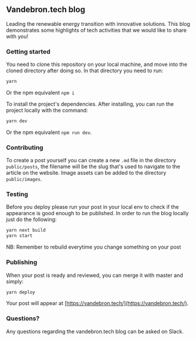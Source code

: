 ## Vandebron.tech blog

Leading the renewable energy transition with innovative solutions. This blog demonstrates some highlights of tech activities that we would like to share with you!


### Getting started

You need to clone this repository on your local machine, and move into the cloned directory after doing so. In that directory you need to run:

```bash
yarn
```

Or the npm equivalent `npm i`

To install the project's dependencies. After installing, you can run the project locally with the command:

```bash
yarn dev
```

Or the npm equivalent `npm run dev`.

### Contributing

To create a post yourself you can create a new `.md` file in the directory `public/posts`, the filename will be the slug that's used to navigate to the article on the website. Image assets can be added to the directory `public/images`.

### Testing

Before you deploy please run your post in your local env to check if the appearance is good enough to be published.
In order to run the blog locally just do the following:

```bash
yarn next build
yarn start
```
NB: Remember to rebuild everytime you change something on your post

### Publishing

When your post is ready and reviewed, you can merge it with master and simply:

```bash
yarn deploy
```

Your post will appear at [https://vandebron.tech/](https://vandebron.tech/).

### Questions?

Any questions regarding the vandebron.tech blog can be asked on Slack.
